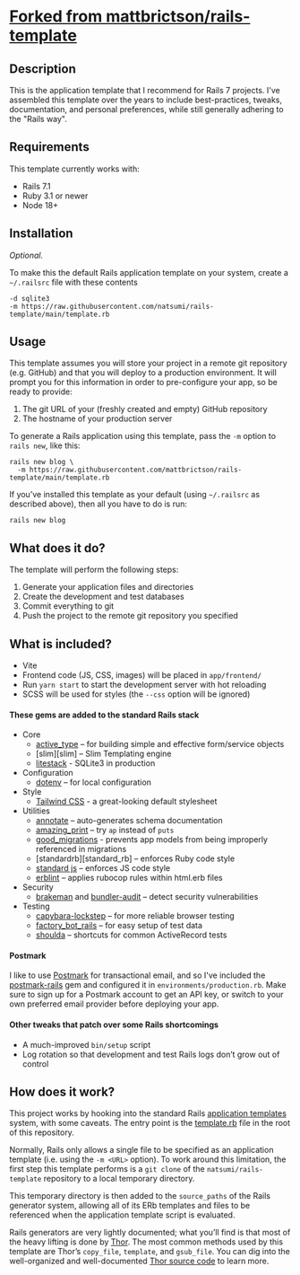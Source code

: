 # [Forked from mattbrictson/rails-template](https://github.com/mattbrictson/rails-template)

## Description

This is the application template that I recommend for Rails 7 projects. I've
assembled this template over the years to include best-practices, tweaks,
documentation, and personal preferences, while still generally adhering to the
"Rails way".

## Requirements

This template currently works with:

- Rails 7.1
- Ruby 3.1 or newer
- Node 18+

## Installation

_Optional._

To make this the default Rails application template on your system, create a `~/.railsrc` file with these contents

```
-d sqlite3
-m https://raw.githubusercontent.com/natsumi/rails-template/main/template.rb
```

## Usage

This template assumes you will store your project in a remote git repository
(e.g. GitHub) and that you will deploy to a production environment. It will
prompt you for this information in order to pre-configure your app, so be ready
to provide:

1. The git URL of your (freshly created and empty) GitHub repository
2. The hostname of your production server

To generate a Rails application using this template, pass the `-m` option to `rails new`, like this:

```
rails new blog \
  -m https://raw.githubusercontent.com/mattbrictson/rails-template/main/template.rb
```

If you’ve installed this template as your default (using `~/.railsrc` as
described above), then all you have to do is run:

```
rails new blog
```

## What does it do?

The template will perform the following steps:

1. Generate your application files and directories
2. Create the development and test databases
3. Commit everything to git
4. Push the project to the remote git repository you specified

## What is included?

- Vite
- Frontend code (JS, CSS, images) will be placed in `app/frontend/`
- Run `yarn start` to start the development server with hot reloading
- SCSS will be used for styles (the `--css` option will be ignored)

#### These gems are added to the standard Rails stack

- Core
  - [active_type][] – for building simple and effective form/service objects
  - [slim][slim] – Slim Templating engine
  - [litestack] - SQLite3 in production
- Configuration
  - [dotenv][] – for local configuration
- Style
  - [Tailwind CSS][tailwind] - a great-looking default stylesheet
- Utilities
  - [annotate][] – auto-generates schema documentation
  - [amazing_print][] – try `ap` instead of `puts`
  - [good_migrations][] - prevents app models from being improperly referenced in migrations
  - [standardrb][standard_rb] – enforces Ruby code style
  - [standard js][standard_js] – enforces JS code style
  - [erblint][] – applies rubocop rules within html.erb files
- Security
  - [brakeman][] and [bundler-audit][] – detect security vulnerabilities
- Testing
  - [capybara-lockstep][] – for more reliable browser testing
  - [factory_bot_rails][] – for easy setup of test data
  - [shoulda][] – shortcuts for common ActiveRecord tests

#### Postmark

I like to use [Postmark][] for transactional email, and so I've included the
[postmark-rails][] gem and configured it in `environments/production.rb`. Make
sure to sign up for a Postmark account to get an API key, or switch to your own
preferred email provider before deploying your app.

#### Other tweaks that patch over some Rails shortcomings

- A much-improved `bin/setup` script
- Log rotation so that development and test Rails logs don’t grow out of control

## How does it work?

This project works by hooking into the standard Rails [application templates][]
system, with some caveats. The entry point is the [template.rb][] file in the
root of this repository.

Normally, Rails only allows a single file to be specified as an application
template (i.e. using the `-m <URL>` option). To work around this limitation, the
first step this template performs is a `git clone` of the
`natsumi/rails-template` repository to a local temporary directory.

This temporary directory is then added to the `source_paths` of the Rails
generator system, allowing all of its ERb templates and files to be referenced
when the application template script is evaluated.

Rails generators are very lightly documented; what you’ll find is that most of
the heavy lifting is done by [Thor][]. The most common methods used by this
template are Thor’s `copy_file`, `template`, and `gsub_file`. You can dig into
the well-organized and well-documented [Thor source code][thor] to learn more.

[active_type]: https://github.com/makandra/active_type
[amazing_print]: https://github.com/amazing-print/amazing_print
[annotate]: https://github.com/ctran/annotate_models
[application templates]: http://guides.rubyonrails.org/generators.html#application-templates
[brakeman]: https://github.com/presidentbeef/brakeman
[bundler-audit]: https://github.com/rubysec/bundler-audit
[capybara-lockstep]: https://github.com/makandra/capybara-lockstep
[dotenv]: https://github.com/bkeepers/dotenv
[erblint]: https://github.com/Shopify/erb-lint
[factory_bot_rails]: https://github.com/thoughtbot/factory_bot_rails
[good_migrations]: https://github.com/testdouble/good-migrations
[litestack]: https://github.com/oldmoe/litestack
[postmark-rails]: http://www.rubydoc.info/gems/postmark-rails/0.12.0
[postmark]: http://postmarkapp.com
[rubocop]: https://github.com/bbatsov/rubocop
[shoulda]: https://github.com/thoughtbot/shoulda
[standard_js]: https://standardjs.com/
[tailwind]: https://tailwindcss.com/
[template.rb]: template.rb
[thor]: https://github.com/erikhuda/thor
[vite]: https://vite-ruby.netlify.app
